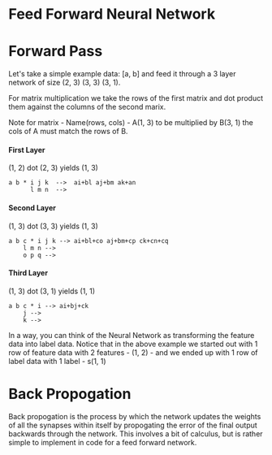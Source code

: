 # Feed Forward Neural Network



# Forward Pass

Let's take a simple example data: [a, b] and feed it through a 3 layer network of size (2, 3) (3, 3) (3, 1).

For matrix multiplication we take the rows of the first matrix and dot product them against the columns of the second marix.

Note for matrix - Name(rows, cols) - A(1, 3) to be multiplied by B(3, 1) the cols of A must match the rows of B.

#### First Layer ####
(1, 2) dot (2, 3) yields (1, 3) <br>
```
a b * i j k  -->  ai+bl aj+bm ak+an
      l m n  -->
```


#### Second Layer ####
(1, 3) dot (3, 3) yields (1, 3) <br>
```
a b c * i j k --> ai+bl+co aj+bm+cp ck+cn+cq
	l m n -->
	o p q -->
```

#### Third Layer ####
(1, 3) dot (3, 1) yields (1, 1) <br>
```
a b c * i --> ai+bj+ck
	j -->
	k -->
```

In a way, you can think of the Neural Network as transforming the feature data into label data. Notice that in the above example we started out with 1 row of feature data with 2 features - (1, 2) - and we ended up with 1 row of label data with 1 label - s(1, 1)

# Back Propogation

Back propogation is the process by which the network updates the weights of all the synapses within itself by propogating the error of the final output backwards through the network. This involves a bit of calculus, but is rather simple to implement in code for a feed forward network.
